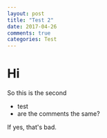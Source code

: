 ```yaml
---
layout: post
title: "Test 2"
date: 2017-04-26
comments: true
categories: Test
---
```


# Hi

So this is the second

* test
* are the comments the same?

If yes, that's bad.
